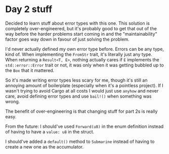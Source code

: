 # Day 2 stuff

Decided to learn stuff about error types with this one.  This solution is
completely over-engineered, but it's probably good to get that out of the
way before the harder problems start coming in and the "maintainability"
factor goes way down in favour of just solving the problem.

I'd never actually defined my own error type before.  Errors can be any
type, kind of.  When implementing the `FromStr` trait, it's literally
just any type.  When returning a `Result<T, E>`, nothing actually
cares if `E` implements the `std::error::Error` trait or not, it was
only when it was getting bubbled up to the `Box` that it mattered.

So it's made writing error types less scary for me, though it's still 
an annoying amount of boilerplate (especially when it's a pointless
project).  If I wasn't trying to avoid Cargo at all costs I would
just use `anyhow` and never care, avoid defining error types and
use `bail!()` when something was wrong.

The benefit of over-engineering is that changing stuff for part 2s
is really easy.

From the future: I should've used `Forward(u8)` in the enum definition
instead of having to have a `value: u8` in the struct.

I should've added a `default()` method to `Submarine` instead of having
to create a new one as the accumulator.
